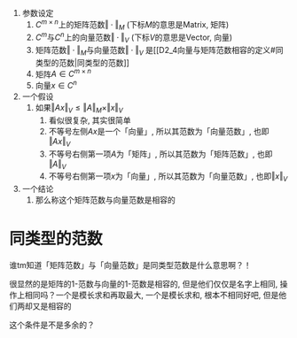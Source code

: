 1. 参数设定
	1. $C^{m\times n}$上的矩阵范数$\Vert \cdot \Vert_M$ (下标$M$的意思是Matrix, 矩阵)
	2. $C^m$与$C^n$上的向量范数$\Vert \cdot \Vert_V$ (下标$V$的意思是Vector, 向量)
	3. 矩阵范数$\Vert \cdot \Vert_M$与向量范数$\Vert \cdot \Vert_V$ 是[[D2_4向量与矩阵范数相容的定义#同类型的范数|同类型的范数]]
	4. 矩阵$A\in C^{m\times n}$
	5. 向量$x\in C^n$
2. 一个假设
	1. 如果$\Vert Ax \Vert_V \le \Vert A \Vert_M \times \Vert x\Vert_V$ 
		1. 看似很复杂, 其实很简单
		2. 不等号左侧$Ax$是一个「向量」, 所以其范数为「向量范数」, 也即$\Vert Ax \Vert_V$ 
		3. 不等号右侧第一项$A$为「矩阵」, 所以其范数为「矩阵范数」, 也即$\Vert A \Vert_V$ 
		4. 不等号右侧第一项$x$为「向量」, 所以其范数为「向量范数」, 也即$\Vert x\Vert_V$ 
3. 一个结论
	1. 那么称这个矩阵范数与向量范数是相容的



# 同类型的范数

谁tm知道「矩阵范数」与「向量范数」是同类型范数是什么意思啊？！

很显然的是矩阵的1-范数与向量的1-范数是相容的, 但是他们仅仅是名字上相同, 操作上相同吗？一个是模长求和再取最大, 一个是模长求和, 根本不相同好吧, 但是他们两却又是相容的

这个条件是不是多余的？